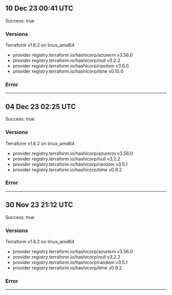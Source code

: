 ## 10 Dec 23 00:41 UTC

Success: true

### Versions

Terraform v1.6.2
on linux_amd64
+ provider registry.terraform.io/hashicorp/azurerm v3.56.0
+ provider registry.terraform.io/hashicorp/null v3.2.2
+ provider registry.terraform.io/hashicorp/random v3.6.0
+ provider registry.terraform.io/hashicorp/time v0.10.0

### Error



---

## 04 Dec 23 02:25 UTC

Success: true

### Versions

Terraform v1.6.2
on linux_amd64
+ provider registry.terraform.io/hashicorp/azurerm v3.56.0
+ provider registry.terraform.io/hashicorp/null v3.2.2
+ provider registry.terraform.io/hashicorp/random v3.5.1
+ provider registry.terraform.io/hashicorp/time v0.9.2

### Error



---

## 30 Nov 23 21:12 UTC

Success: true

### Versions

Terraform v1.6.2
on linux_amd64
+ provider registry.terraform.io/hashicorp/azurerm v3.56.0
+ provider registry.terraform.io/hashicorp/null v3.2.2
+ provider registry.terraform.io/hashicorp/random v3.5.1
+ provider registry.terraform.io/hashicorp/time v0.9.2

### Error



---

